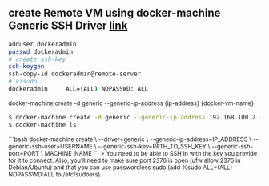 ## create Remote VM using docker-machine Generic SSH Driver  [link][1]  
```bash
adduser dockeradmin  
passwd dockeradmin  
# create ssh-key  
ssh-keygen  
ssh-copy-id dockeradmin@remote-server
# visudo
dockeradmin     ALL=(ALL) NOPASSWD: ALL
```
<sub>docker-machine create -d generic --generic-ip-address {ip-address} {docker-vm-name}</sub> 
```bash
$ docker-machine create -d generic --generic-ip-address 192.168.100.2 --generic-ssh-key $HOME/.ssh/id_rsa --generic-ssh-user dockeradmin --generic-ssh-port 22 dev-db
$ docker-machine ls
```

<sub>
```bash
docker-machine create \
    --driver=generic \
    --generic-ip-address=IP_ADDRESS \
    --generic-ssh-user=USERNAME \
    --generic-ssh-key=PATH_TO_SSH_KEY \
    --generic-ssh-port=PORT \
     MACHINE_NAME
```
> You need to be able to SSH in with the key you provide for it to connect. Also, you'll need to make sure port 2376 is open (ufw allow 2376 in Debian/Ubuntu) and that you can use passwordless sudo (add %sudo ALL=(ALL) NOPASSWD:ALL to /etc/sudoers). 
</sub>

[1]: http://www.thegeekstuff.com/2016/02/docker-machine-create-generic/
